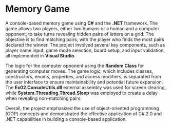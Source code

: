 # Memory Game
A console-based memory game using **C#** and the **.NET** framework.
The game allows two players, either two humans or a human and a computer opponent, to take turns revealing hidden pairs of letters on a grid.
The objective is to find matching pairs, with the player who finds the most pairs declared the winner.
The project involved several key components, such as player name input, game mode selection, board setup, and input validation, all implemented in **Visual Studio**.

The logic for the computer opponent using the **Random Class** for generating computer moves. 
The game logic, which includes classes, constructors, enums, properties, and access modifiers, is separated from the user interface to ensure maintainability and potential future expansion.
The **Ex02.ConsoleUtils.dll** external assembly was used for screen clearing, while **System.Threading.Thread.Sleep** was employed to create a delay when revealing non-matching pairs.

Overall, the project emphasized the use of object-oriented programming (OOP) concepts and demonstrated the effective application of C# 2.0 and .NET capabilities in building a console-based application.
